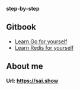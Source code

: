 **step-by-step**

## Gitbook
- [Learn Go for yourself](https://go.step-by-step.wiki)
- [Learn Redis for yourself](https://redis.step-by-step.wiki)

## About me
**Url: https://sai.show**
